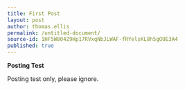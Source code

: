 ```yaml
---
title: First Post
layout: post
author: thomas.ellis
permalink: /untitled-document/
source-id: 1HF5W804Z9Hp17RVxqNbJLWAF-fRYelsKL8h5gOUE3A4
published: true
---
```

**Posting Test**

Posting test only, please ignore.

